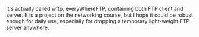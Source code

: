 it's actually called wftp, everyWhereFTP, containing both FTP client and server. It is a project on the networking course, but I hope it could be robust enough for daily use, especially for dropping a temporary light-weight FTP server anywhere.